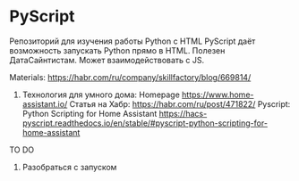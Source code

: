 # PyScript
Репозиторий для изучения работы Python c HTML
PyScript даёт возможность запускать Python прямо в HTML.
Полезен ДатаСайнтистам.
Может взаимодействовать с JS.



Materials:
https://habr.com/ru/company/skillfactory/blog/669814/

1. Технология для умного дома:
Homepage https://www.home-assistant.io/
Статья на Хабр: https://habr.com/ru/post/471822/
Pyscript: Python Scripting for Home Assistant
https://hacs-pyscript.readthedocs.io/en/stable/#pyscript-python-scripting-for-home-assistant

TO DO
1. Разобраться с запуском 
